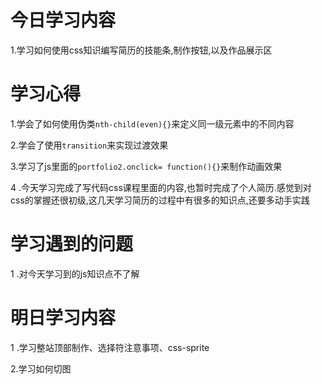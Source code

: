 # 今日学习内容

1.学习如何使用css知识编写简历的技能条,制作按钮,以及作品展示区

# 学习心得

1.学会了如何使用伪类`nth-child(even){}`来定义同一级元素中的不同内容

2.学会了使用`transition`来实现过渡效果

3.学习了js里面的`portfolio2.onclick= function(){}`来制作动画效果

4 .今天学习完成了写代码css课程里面的内容,也暂时完成了个人简历.感觉到对css的掌握还很初级,这几天学习简历的过程中有很多的知识点,还要多动手实践

# 学习遇到的问题

1 .对今天学习到的js知识点不了解

# 明日学习内容

1 .学习整站顶部制作、选择符注意事项、css-sprite

2.学习如何切图